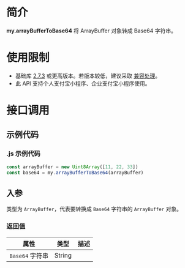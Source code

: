 
# 简介
**my.arrayBufferToBase64** 将 ArrayBuffer 对象转成 Base64 字符串。

# 使用限制

- 基础库 [2.7.3](https://opendocs.alipay.com/mini/framework/lib-upgrade-v2) 或更高版本。若版本较低，建议采取 [兼容处理](https://opendocs.alipay.com/mini/framework/compatibility)。
- 此 API 支持个人支付宝小程序、企业支付宝小程序使用。

# 接口调用

## 示例代码

### .js 示例代码
```javascript
const arrayBuffer = new Uint8Array([11, 22, 33])
const base64 = my.arrayBufferToBase64(arrayBuffer)
```

## 入参
类型为 `ArrayBuffer`，代表要转换成 `Base64` 字符串的 `ArrayBuffer` 对象。

### 返回值
| **属性** | **类型** | **描述** |
| --- | --- | --- |
| `Base64` 字符串 | String |  |

